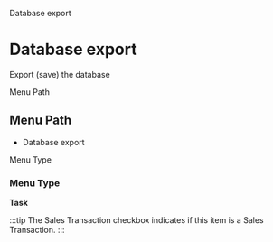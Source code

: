 
Database export
# Database export


Export (save) the database

Menu Path
## Menu Path



- Database export

Menu Type
### Menu Type

**Task**

:::tip
The Sales Transaction checkbox indicates if this item is a Sales Transaction.
:::
